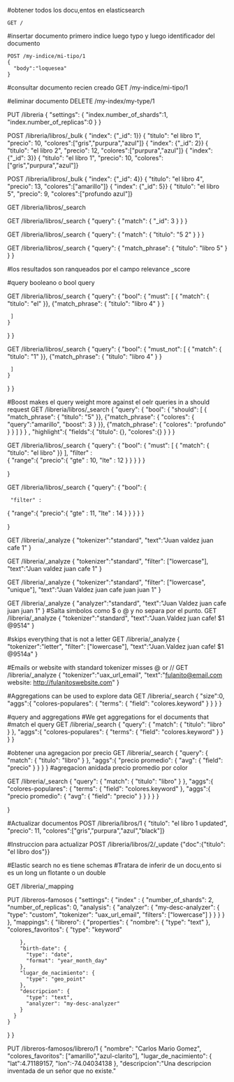 
#obtener todos los docu,entos en elasticsearch
```
GET /
```

#insertar documento primero indice luego typo y luego identificador del documento
```
POST /my-indice/mi-tipo/1
{
  "body":"loquesea"
}
```
#consultar documento recien creado
GET /my-indice/mi-tipo/1

#eliminar documento
DELETE /my-index/my-type/1


PUT /libreria
{
  "settings": {
    "index.number_of_shards":1,
    "index.number_of_replicas":0
  }
}

POST /libreria/libros/_bulk
{ "index": {"_id": 1}}
{ "titulo": "el libro 1", "precio": 10, "colores":["gris","purpura","azul"]}
{ "index": {"_id": 2}}
{ "titulo": "el libro 2", "precio": 12, "colores":["purpura","azul"]}
{ "index": {"_id": 3}}
{ "titulo": "el libro 1", "precio": 10, "colores":["gris","purpura","azul"]}

POST /libreria/libros/_bulk
{ "index": {"_id": 4}}
{ "titulo": "el libro 4", "precio": 13, "colores":["amarillo"]}
{ "index": {"_id": 5}}
{ "titulo": "el libro 5", "precio": 9, "colores":["profundo azul"]}



GET /libreria/libros/_search

GET /libreria/libros/_search
{
  "query":   {
    "match": {
      "_id": 3
    }
  }
}

GET /libreria/libros/_search
{
  "query":   {
    "match": {
      "titulo": "5 2"
    }
  }
}

GET /libreria/libros/_search
{
  "query":   {
    "match_phrase": {
      "titulo": "libro 5"
    }
  }
}

#los resultados son ranqueados por el campo relevance _score

#query booleano o bool query

GET /libreria/libros/_search
{
  "query": {
    "bool": {
     "must": [
       {
         "match": {
           "titulo": "el"
         }},
         {"match_phrase":  {
             "titulo": "libro 4"
           }
         }
       
     ] 
    }
  }
}



GET /libreria/libros/_search
{
  "query": {
    "bool": {
     "must_not": [
       {
         "match": {
           "titulo": "1"
         }},
         {"match_phrase":  {
             "titulo": "libro 4"
           }
         }
       
     ] 
    }
  }
}


#Boost makes el query weight more against el oelr queries in a should request
GET /libreria/libros/_search
{
  "query": {
    "bool": {
     "should": [
       {
         "match_phrase": {
           "titulo": "5"
         }},
         {"match_phrase":  {
             "colores": {
               "query":"amarillo",
               "boost": 3 
           }
         }},
       {"match_phrase":  {
             "colores": "profundo"
           }
         }
     ] 
    }
  }
  ,
  "highlight":{
    "fields":{
      "titulo": {},
      "colores":{}
    }
  }
}


GET /libreria/libros/_search
{
  "query": {
    "bool": {
     "must": [
       {
         "match": {
           "titulo": "el libro"
         }}
     ], 
     "filter" :  
  {
    "range":{
      "precio":{
        "gte" : 10,
        "lte" : 12
      }
    }
}
    }
  }
  
}


GET /libreria/libros/_search
{
  "query": {
    "bool": {
     
     "filter" :  
  {
    "range":{
      "precio":{
        "gte" : 11,
        "lte" : 14
      }
    }
}
    }
  }
  
}

GET /libreria/_analyze
{
  "tokenizer":"standard",
  "text":"Juan valdez juan cafe 1"
}

GET /libreria/_analyze
{
  "tokenizer":"standard",
  "filter": ["lowercase"], 
  "text":"Juan valdez juan cafe 1"
}

GET /libreria/_analyze
{
  "tokenizer":"standard",
  "filter": ["lowercase", "unique"], 
  "text":"Juan Valdez juan cafe juan juan 1"
}

GET /libreria/_analyze
{
  "analyzer":"standard",
  "text":"Juan Valdez juan cafe juan juan 1"
}
#Salta simbolos como $ o @ y no separa por el punto.
GET /libreria/_analyze
{
  "tokenizer":"standard",
  "text":"Juan.Valdez juan cafe! $1 @9514"
}

#skips everything that is not a letter
GET /libreria/_analyze
{
  "tokenizer":"letter",
  "filter": ["lowercase"], 
  "text":"Juan.Valdez juan cafe! $1 @9514a"
}

#Emails or website with standard tokenizer misses @ or //
GET /libreria/_analyze
{
  "tokenizer":"uax_url_email",
  "text":"fulanito@email.com website: http://fulanitoswebsite.com"
}

#Aggregations can be used to explore data
GET /libreria/_search
{
  "size":0,
  "aggs":{
    "colores-populares": 
    {
      "terms": {
        "field": "colores.keyword"
      }
    }
  }
}

#query and aggregations
#We get aggregations for el documents that
#match el query
GET /libreria/_search
{
  "query":   {
    "match": {
      "titulo": "libro"
    }
  },
  "aggs":{
    "colores-populares": 
    {
      "terms": {
        "field": "colores.keyword"
      }
    }
  }
}

#obtener una agregacion por precio
GET /libreria/_search
{
  "query":   {
    "match": {
      "titulo": "libro"
    }
  },
  "aggs":{
    "precio promedio": 
    {
      "avg": {
        "field": "precio"
      }
    }
  }
}
#agregacion anidada precio promedio por color

GET /libreria/_search
{
  "query":   {
    "match": {
      "titulo": "libro"
    }
  },
  "aggs":{
    "colores-populares": 
    {
      "terms": {
        "field": "colores.keyword"
      },
      "aggs":{
    "precio promedio": 
    {
      "avg": {
        "field": "precio"
      }
    }
  }
    }
  }
  
}

#Actualizar documentos
POST /libreria/libros/1
{ "titulo": "el libro 1 updated", "precio": 11, "colores":["gris","purpura","azul","black"]}

#Instruccion para actualizar
POST /libreria/libros/2/_update
{"doc":{"titulo": "el libro dos"}}

#Elastic search no es tiene schemas
#Tratara de inferir de un docu,ento si es un long un flotante o un double

GET /libreria/_mapping

PUT /libreros-famosos
{
  "settings": {
    "index" : {
      "number_of_shards": 2,
      "number_of_replicas": 0,
      "analysis": {
        "analyzer": {
          "my-desc-analyzer": {
            "type": "custom",
            "tokenizer": "uax_url_email",
            "filters": ["lowercase"]
          }
        }
      }
    }
  },
  "mappings":  {
    "librero": {
      "properties": {
        "nombre": {
          "type": "text"
        },
        "colores_favoritos": {
          "type": "keyword"
          
        },
        "birth-date": {
          "type": "date",
          "format": "year_month_day"
        },
        "lugar_de_nacimiento": {
          "type": "geo_point"
        },
        "descripcion": {
          "type": "text",
          "analyzer": "my-desc-analyzer"
        }
      }
    }
  }
}

PUT /libreros-famosos/librero/1
{
  "nombre": "Carlos Mario Gomez",
  "colores_favoritos": ["amarillo","azul-clarito"],
  "lugar_de_nacimiento": {
    "lat":4.71189157,
    "lon":-74.04034138
  },
"descripcion":"Una descripcion inventada de un señor que no existe."
